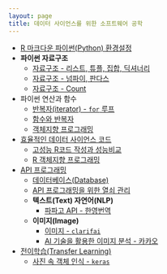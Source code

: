 ```yaml
---
layout: page
title: 데이터 사이언스를 위한 소프트웨어 공학
---
```


- [R 마크다운 파이썬(Python) 환경설정](sw4ds-oop-python-rmarkdown.html)
- **파이썬 자료구조**
    - [자료구조 - 리스트, 튜플, 집합, 딕셔너리](sw4ds-python-data-structure.html)
    - [자료구조 - 넘파이, 판다스](sw4ds-python-data-structure-numpy.html)
    - [자료구조 - Count](sw4ds-python-data-structure-count.html)
- 파이썬 연산과 함수
    - [반복자(iterator) - `for` 루프](sw4ds-python-iterator.html)
    - [함수와 반복자](sw4ds-python-base.html)
    - [객체지향 프로그래밍](sw4ds-oop-python.html)
- [효율적인 데이터 사이언스 코드](sw4ds-efficient-code.html)
    - [고성능 R코드 작성과 성능비교](perf-writing-efficient-code.html)
    - [R 객체지향 프로그래밍](sw4ds-oop-in-r.html)
- [API 프로그래밍](sw4ds-api-programming.html)
    - [데이터베이스(Database)](sw4ds-api-programming-database.html)
    - [API 프로그래밍을 위한 열쇠 관리](sw4ds-api-programming-key.html)
    - **텍스트(Text) 자연어(NLP)**
        - [파파고 API - 한영번역](sw4ds-api-papago-translation.html)
    - **이미지(Image)**
        - [이미지 - `clarifai`](sw4ds-api-clarifai.html)   
        - [AI 기술을 활용한 이미지 분석 - 카카오](sw4ds-api-kakao.html)   
- [전이학습(Transfer Learning)](sw4ds-transfer-learning.html)
    - [사진 속 객체 인식 - `keras`](sw4ds-keras-image-object.html)


